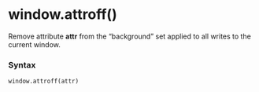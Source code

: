 # window.attroff()

Remove attribute **attr** from the “background” set applied to all writes to the current window.

### Syntax

```python
window.attroff(attr)
```